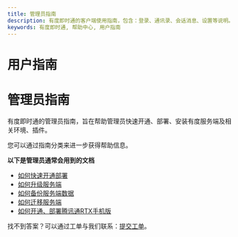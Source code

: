 ```yaml
---
title: 管理员指南
description: 有度即时通的客户端使用指南，包含：登录、通讯录、会话消息、设置等说明。
keywords: 有度即时通, 帮助中心, 用户指南
---
```


# 用户指南

# 管理员指南

有度即时通的管理员指南，旨在帮助管理员快速开通、部署、安装有度服务端及相关环境、插件。

您可以通过指南分类来进一步获得帮助信息。

**以下是管理员通常会用到的文档**

- [如何快速开通部署](./a01_00001.md)
- [如何升级服务端](./a01_00006.md)
- [如何备份服务端数据](f01_00001.md)
- [如何迁移服务端](f01_00004.md)
- [如何开通、部署腾讯通RTX手机版](./g01_00001)

找不到答案？可以通过工单与我们联系：[提交工单](https://youdu.kf5.com/)。